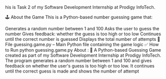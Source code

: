 his is Task 2 of my Software Development Internship at Prodigy InfoTech.

🕹️ About the Game
This is a Python-based number guessing game that:

Generates a random number between 1 and 100
Asks the user to guess the number
Gives feedback: whether the guess is too high or too low
Continues until the correct number is guessed
Displays the total number of attempts
📁 File
guessing.game.py – Main Python file containing the game logic
✅ How to Run
python guessing.game.py
About
: 🎯 A Python-based Guessing Game created as part of my Software Development Internship at Prodigy InfoTech. The program generates a random number between 1 and 100 and gives feedback on whether the user's guess is too high or too low. It continues until the correct guess is made and shows the number of attempt
